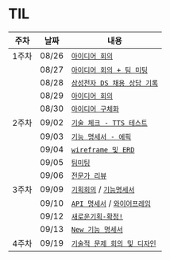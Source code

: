 # TIL

| 주차  | 날짜  | 내용                                                                                                                                                                                                                              |
| ----- | ----- | --------------------------------------------------------------------------------------------------------------------------------------------------------------------------------------------------------------------------------- |
| 1주차 | 08/26 | [`아이디어 회의`](https://lab.REMOVED/s11-ai-speech-sub1/S11P21A210/-/blob/jominju/20240826.md?ref_type=heads)                                                                                                                  |
|       | 08/27 | [`아이디어 회의 + 팀 미팅`](https://lab.REMOVED/s11-ai-speech-sub1/S11P21A210/-/blob/jominju/20240827.md?ref_type=heads)                                                                                                        |
|       | 08/28 | [`삼성전자 DS 채용 상담 기록`](https://lab.REMOVED/s11-ai-speech-sub1/S11P21A210/-/blob/jominju/20240828.md?ref_type=heads)                                                                                                     |
|       | 08/29 | [`아이디어 회의`](https://lab.REMOVED/s11-ai-speech-sub1/S11P21A210/-/blob/jominju/20240829.md?ref_type=heads)                                                                                                                  |
|       | 08/30 | [`아이디어 구체화`](https://lab.REMOVED/s11-ai-speech-sub1/S11P21A210/-/blob/jominju/20240830.md?ref_type=heads)                                                                                                                |
| 2주차 | 09/02 | [`기술 체크 - TTS 테스트`](https://lab.REMOVED/s11-ai-speech-sub1/S11P21A210/-/blob/jominju/20240902.ipynb?ref_type=heads)                                                                                                      |
|       | 09/03 | [`기능 명세서 - 에픽`](https://lab.REMOVED/s11-ai-speech-sub1/S11P21A210/-/blob/jominju/20240903.pdf?ref_type=heads)                                                                                                            |
|       | 09/04 | [`wireframe 및 ERD`](https://lab.REMOVED/s11-ai-speech-sub1/S11P21A210/-/blob/jominju/20240904.md?ref_type=heads)                                                                                                               |
|       | 09/05 | [`팀미팅`](https://lab.REMOVED/s11-ai-speech-sub1/S11P21A210/-/blob/jominju/20240905.md?ref_type=heads)                                                                                                                         |
|       | 09/06 | [`전문가 리뷰`](https://lab.REMOVED/s11-ai-speech-sub1/S11P21A210/-/blob/jominju/20240906.md?ref_type=heads)                                                                                                                    |
| 3주차 | 09/09 | [`기획회의`](https://lab.REMOVED/s11-ai-speech-sub1/S11P21A210/-/blob/jominju/20240909.md?ref_type=heads) / [`기능명세서`](https://lab.REMOVED/s11-ai-speech-sub1/S11P21A210/-/blob/jominju/20240909.pdf?ref_type=heads)      |
|       | 09/10 | [`API 명세서`](https://lab.REMOVED/s11-ai-speech-sub1/S11P21A210/-/blob/jominju/20240910.pdf?ref_type=heads) / [`와이어프레임`](https://lab.REMOVED/s11-ai-speech-sub1/S11P21A210/-/blob/jominju/20240910.png?ref_type=heads) |
|       | 09/12 | [`새로운기획-확정!`](https://lab.REMOVED/s11-ai-speech-sub1/S11P21A210/-/blob/jominju/20240912.md?ref_type=heads)                                                                                                               |
|       | 09/13 | [`New 기능 명세서`](https://lab.REMOVED/s11-ai-speech-sub1/S11P21A210/-/blob/jominju/20240913.pdf?ref_type=heads)                                                                                                               |
| 4주차 | 09/19 | [`기술적 문제 회의 및 디자인`](https://lab.REMOVED/s11-ai-speech-sub1/S11P21A210/-/blob/jominju/20240919.md?ref_type=heads)                                                                                                     |
